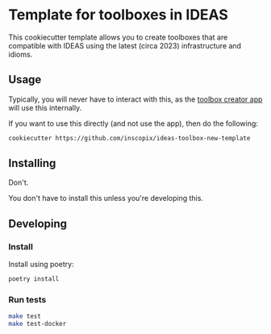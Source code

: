 # Template for toolboxes in IDEAS

This cookiecutter template allows you to create toolboxes
that are compatible with IDEAS using the latest (circa 2023)
infrastructure and idioms. 

## Usage

Typically, you will never have to interact with this, 
as the [toolbox creator app](https://github.com/inscopix/toolbox-creator) will use this internally.

If you want to use this directly (and not use the app), then
do the following:

```bash
cookiecutter https://github.com/inscopix/ideas-toolbox-new-template
```

## Installing

Don't.

You don't have to install this unless you're developing this. 


## Developing 

### Install

Install using poetry:

```bash
poetry install
```

### Run tests

```bash
make test
make test-docker
```

